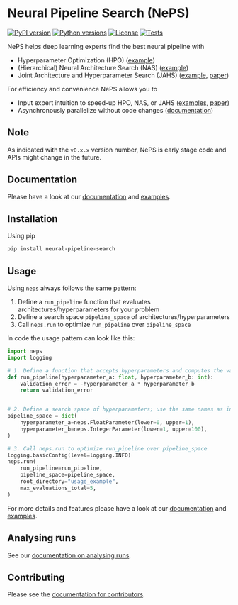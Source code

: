 # Neural Pipeline Search (NePS)

[![PyPI version](https://img.shields.io/pypi/v/neural-pipeline-search?color=informational)](https://pypi.org/project/neural-pipeline-search/)
[![Python versions](https://img.shields.io/pypi/pyversions/neural-pipeline-search)](https://pypi.org/project/neural-pipeline-search/)
[![License](https://img.shields.io/pypi/l/neural-pipeline-search?color=informational)](LICENSE)
[![Tests](https://github.com/automl/neps/actions/workflows/tests.yaml/badge.svg)](https://github.com/automl/neps/actions)

NePS helps deep learning experts find the best neural pipeline with

- Hyperparameter Optimization (HPO) ([example](neps_examples/basic_usage/hyperparameters.py))
- (Hierarchical) Neural Architecture Search (NAS) ([example](neps_examples/basic_usage/hierarchical_architecture.py))
- Joint Architecture and Hyperparameter Search (JAHS) ([example](neps_examples/basic_usage/architecture_and_hyperparameters.py), [paper](https://openreview.net/forum?id=_HLcjaVlqJ))

For efficiency and convenience NePS allows you to

- Input expert intuition to speed-up HPO, NAS, or JAHS ([examples](neps_examples/expert_priors), [paper](https://openreview.net/forum?id=MMAeCXIa89))
- Asynchronously parallelize without code changes ([documentation](https://automl.github.io/neps/parallelization/))

## Note

As indicated with the `v0.x.x` version number, NePS is early stage code and APIs might change in the future.

## Documentation

Please have a look at our [documentation](https://automl.github.io/neps/) and [examples](neps_examples).

## Installation

Using pip

```bash
pip install neural-pipeline-search
```

## Usage

Using `neps` always follows the same pattern:

1. Define a `run_pipeline` function that evaluates architectures/hyperparameters for your problem
1. Define a search space `pipeline_space` of architectures/hyperparameters
1. Call `neps.run` to optimize `run_pipeline` over `pipeline_space`

In code the usage pattern can look like this:

```python
import neps
import logging

# 1. Define a function that accepts hyperparameters and computes the validation error
def run_pipeline(hyperparameter_a: float, hyperparameter_b: int):
    validation_error = -hyperparameter_a * hyperparameter_b
    return validation_error


# 2. Define a search space of hyperparameters; use the same names as in run_pipeline
pipeline_space = dict(
    hyperparameter_a=neps.FloatParameter(lower=0, upper=1),
    hyperparameter_b=neps.IntegerParameter(lower=1, upper=100),
)

# 3. Call neps.run to optimize run_pipeline over pipeline_space
logging.basicConfig(level=logging.INFO)
neps.run(
    run_pipeline=run_pipeline,
    pipeline_space=pipeline_space,
    root_directory="usage_example",
    max_evaluations_total=5,
)
```

For more details and features please have a look at our [documentation](https://automl.github.io/neps/) and [examples](neps_examples).

## Analysing runs

See our [documentation on analysing runs](https://automl.github.io/neps/analyse).

## Contributing

Please see the [documentation for contributors](https://automl.github.io/neps/contributing/).
